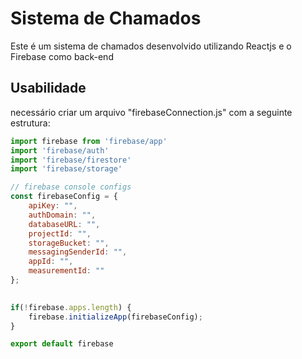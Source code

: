 # Sistema de Chamados

Este é um sistema de chamados desenvolvido utilizando Reactjs e o Firebase como back-end

## Usabilidade

necessário criar um arquivo "firebaseConnection.js" com a seguinte estrutura:

```javascript
import firebase from 'firebase/app'
import 'firebase/auth'
import 'firebase/firestore'
import 'firebase/storage'

// firebase console configs
const firebaseConfig = {
    apiKey: "",
    authDomain: "",
    databaseURL: "",
    projectId: "",
    storageBucket: "",
    messagingSenderId: "",
    appId: "",
    measurementId: ""
};
  

if(!firebase.apps.length) {
    firebase.initializeApp(firebaseConfig);
}

export default firebase
```


